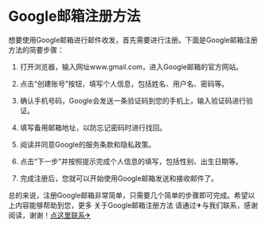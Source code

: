 # Google邮箱注册方法

想要使用Google邮箱进行邮件收发，首先需要进行注册。下面是Google邮箱注册方法的简要步骤：

1. 打开浏览器，输入网址www.gmail.com，进入Google邮箱的官方网站。

2. 点击“创建账号”按钮，填写个人信息，包括姓名、用户名、密码等。

3. 确认手机号码，Google会发送一条验证码到您的手机上，输入验证码进行验证。

4. 填写备用邮箱地址，以防忘记密码时进行找回。

5. 阅读并同意Google的服务条款和隐私政策。

6. 点击“下一步”并按照提示完成个人信息的填写，包括性别、出生日期等。

7. 完成注册后，您就可以开始使用Google邮箱发送和接收邮件了。

总的来说，注册Google邮箱非常简单，只需要几个简单的步骤即可完成。希望以上内容能够帮助到您，更多 关于Google邮箱注册方法 请通过✈与我们联系，感谢阅读，谢谢！[点这里联系✈](https://1.k02.cc)